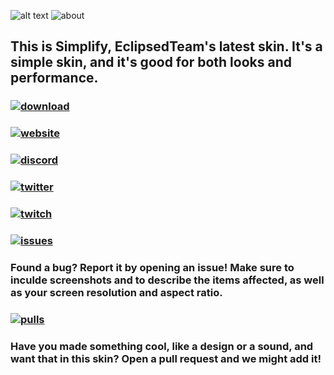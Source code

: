 ![alt text](https://i.imgur.com/io1ZPVG.png "Simplify Logo")
![about](https://i.imgur.com/P3RVo6I.png "about")

## This is Simplify, EclipsedTeam's latest skin. It's a simple skin, and it's good for both looks and performance.
### 
### 
### [![download](https://i.imgur.com/OksciCc.png "Download")](https://github.com/eclipsedteam/Simplify/releases/latest/download/Dashed.osk)
### 
###
### [![website](https://i.imgur.com/pOjvtxb.png "Website Link")](https://eclipsed.hub2hub.xyz)
### 
### 
### [![discord](https://i.imgur.com/TZir0Cx.png "Discord Link")](https://discord.gg/kUr4Qcv)
### 
### 
### [![twitter](https://i.imgur.com/1Z3T8f9.png "Twitter Link")](https://twitter.com/eclipsed_team)
### 
### 
### [![twitch](https://i.imgur.com/ph7tPbH.png "Twitch Link")](https://www.twitch.tv/eclipsedteam)
### 
### 
### [![issues](https://i.imgur.com/MSJVZGH.png "Issues Link")](https://github.com/eclipsedteam/Simplify/issues)
### Found a bug? Report it by opening an issue! Make sure to inculde screenshots and to describe the items affected, as well as your screen resolution and aspect ratio.
### 
### 
### [![pulls](https://i.imgur.com/9jlDy76.png "Pulls Link")](https://github.com/eclipsedteam/Simplify/pulls)
### Have you made something cool, like a design or a sound, and want that in this skin? Open a pull request and we might add it!
### 
### 


